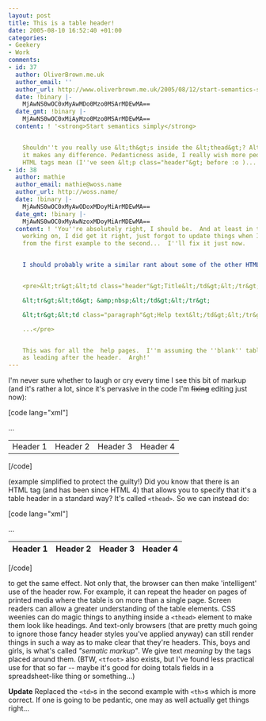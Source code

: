 ```yaml
---
layout: post
title: This is a table header!
date: 2005-08-10 16:52:40 +01:00
categories:
- Geekery
- Work
comments:
- id: 37
  author: OliverBrown.me.uk
  author_email: ''
  author_url: http://www.oliverbrown.me.uk/2005/08/12/start-semantics-simply/
  date: !binary |-
    MjAwNS0wOC0xMyAwMDo0Mzo0MSArMDEwMA==
  date_gmt: !binary |-
    MjAwNS0wOC0xMiAyMzo0Mzo0MSArMDEwMA==
  content: ! '<strong>Start semantics simply</strong>


    Shouldn''t you really use &lt;th&gt;s inside the &lt;thead&gt;? Although I doubt
    it makes any difference. Pedanticness aside, I really wish more people knew what
    HTML tags mean (I''ve seen &lt;p class="header"&gt; before :o )...'
- id: 38
  author: mathie
  author_email: mathie@woss.name
  author_url: http://woss.name/
  date: !binary |-
    MjAwNS0wOC0xMyAwODoxMDoyMiArMDEwMA==
  date_gmt: !binary |-
    MjAwNS0wOC0xMyAwNzoxMDoyMiArMDEwMA==
  content: ! 'You''re absolutely right, I should be.  And at least in the HTML I''m
    working on, I did get it right, just forgot to update things when I copy''n''pasted
    from the first example to the second...  I''ll fix it just now.


    I should probably write a similar rant about some of the other HTML in there:


    <pre>&lt;tr&gt;&lt;td class="header"&gt;Title&lt;/td&gt;&lt;/tr&gt;

    &lt;tr&gt;&lt;td&gt; &amp;nbsp;&lt;/td&gt;&lt;/tr&gt;

    &lt;tr&gt;&lt;td class="paragraph"&gt;Help text&lt;/td&gt;&lt;/tr&gt;

    ...</pre>


    This was for all the  help pages.  I''m assuming the ''blank'' table row was meant
    as leading after the header.  Argh!'
---
```

I'm never sure whether to laugh or cry every time I see this bit of markup (and it's rather a lot, since it's pervasive in the code I'm <del>fixing</del> editing just now):

[code lang="xml"]<table>
  <tr class="table_head">
    <td>Header 1</td>
    <td>Header 2</td>
    <td>Header 3</td>
    <td>Header 4</td>
  </tr>
   ...
</table>[/code]

(example simplified to protect the guilty!)  Did you know that there is an HTML tag (and has been since HTML 4) that allows you to specify that it's a table header in a standard way?  It's called <code>&lt;thead&gt;</code>.  So we can instead do:

[code lang="xml"]<table>
  <thead>
    <tr>
      <th>Header 1</th>
      <th>Header 2</th>
      <th>Header 3</th>
      <th>Header 4</th>
    </tr>
  </thead>
  <tbody>
    ...
  </tbody>
</table>[/code]

to get the same effect.  Not only that, the browser can then make 'intelligent' use of the header row.  For example, it can repeat the header on pages of printed media where the table is on more than a single page.  Screen readers can allow a greater understanding of the table elements.  CSS weenies can do magic things to anything inside a <code>&lt;thead&gt;</code> element to make them look like headings.  And text-only browsers (that are pretty much going to ignore those fancy header styles you've applied anyway) can still render things in such a way as to make clear that they're headers.  This, boys and girls, is what's called <em>"sematic markup"</em>.  We give text <em>meaning</em> by the tags placed around them.  (BTW, <code>&lt;tfoot&gt;</code> also exists, but I've found less practical use for that so far -- maybe it's good for doing totals fields in a spreadsheet-like thing or something...)

<strong>Update</strong> Replaced the <code>&lt;td&gt;</code>s in the second example with <code>&lt;th&gt;</code>s which is more correct.  If one is going to be pedantic, one may as well actually get things right...
